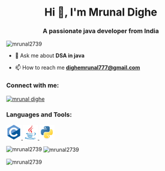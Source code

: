 <h1 align="center">Hi 👋, I'm Mrunal Dighe</h1>
<h3 align="center">A passionate java developer from India</h3>

<p align="left"> <img src="https://komarev.com/ghpvc/?username=mrunal2739&label=Profile%20views&color=0e75b6&style=flat" alt="mrunal2739" /> </p>

- 💬 Ask me about **DSA in java**

- 📫 How to reach me **dighemrunal777@gmail.com**

<h3 align="left">Connect with me:</h3>
<p align="left">
<a href="https://linkedin.com/in/mrunal dighe" target="blank"><img align="center" src="https://raw.githubusercontent.com/rahuldkjain/github-profile-readme-generator/master/src/images/icons/Social/linked-in-alt.svg" alt="mrunal dighe" height="30" width="40" /></a>
</p>

<h3 align="left">Languages and Tools:</h3>
<p align="left"> <a href="https://www.cprogramming.com/" target="_blank" rel="noreferrer"> <img src="https://raw.githubusercontent.com/devicons/devicon/master/icons/c/c-original.svg" alt="c" width="40" height="40"/> </a> <a href="https://www.java.com" target="_blank" rel="noreferrer"> <img src="https://raw.githubusercontent.com/devicons/devicon/master/icons/java/java-original.svg" alt="java" width="40" height="40"/> </a> <a href="https://www.python.org" target="_blank" rel="noreferrer"> <img src="https://raw.githubusercontent.com/devicons/devicon/master/icons/python/python-original.svg" alt="python" width="40" height="40"/> </a> </p>

<p><img align="left" src="https://github-readme-stats.vercel.app/api/top-langs?username=mrunal2739&show_icons=true&locale=en&layout=compact" alt="mrunal2739" /></p>

<p>&nbsp;<img align="center" src="https://github-readme-stats.vercel.app/api?username=mrunal2739&show_icons=true&locale=en" alt="mrunal2739" /></p>

<p><img align="center" src="https://github-readme-streak-stats.herokuapp.com/?user=mrunal2739&" alt="mrunal2739" /></p>

